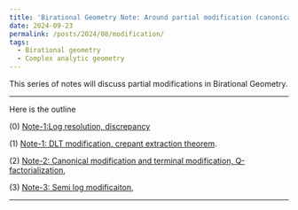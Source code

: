 ```yaml
---
title: 'Birational Geometry Note: Around partial modification (canonical, Q-factorial, DLT modification)'
date: 2024-09-23
permalink: /posts/2024/08/modification/
tags:
  - Birational geometry
  - Complex analytic geometry
---
```


This series of notes will discuss partial modifications in Birational Geometry. 


----
Here is the outline

(0) [Note-1:Log resolution, discrepancy]()

(1) [Note-1: DLT modification, crepant extraction theorem](https://yilimath.github.io/files/Birational/BCHM/DLTModification.pdf).


(2) [Note-2: Canonical modification and terminal modification, Q-factorialization](https://yilimath.github.io/files/Birational/BCHM/CanonicalTerminalModification.pdf),

(3) [Note-3: Semi log modificaiton](),


---
